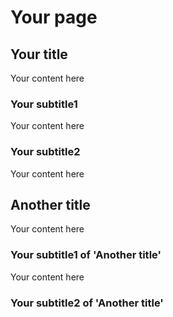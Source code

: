 # Your page

## Your title
Your content here
### Your subtitle1
Your content here
### Your subtitle2
Your content here

## Another title
Your content here
### Your subtitle1 of 'Another title'
Your content here
### Your subtitle2 of 'Another title'




